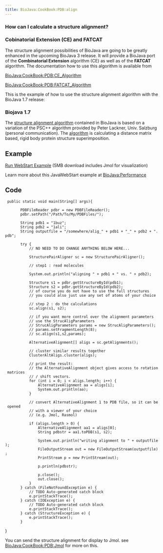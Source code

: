 ```yaml
---
title: BioJava:CookBook:PDB:align
---
```


### How can I calculate a structure alignment?

### Cobinatorial Extension (CE) and FATCAT

The structure alignment possibilities of BioJava are going to be greatly
enhanced in the upcoming BioJava 3 release. It will provide a BioJava
port of the **Combinatorial Extension** algorithm (CE) as well as of the
**FATCAT** algorithm. The documentation how to use this algorithm is
available from

<BioJava:CookBook:PDB:CE_Algorithm>

<BioJava:CookBook:PDB:FATCAT_Algorithm>

This is the example of how to use the structure alignment algorithm with
the BioJava 1.7 release:

### Biojava 1.7

The [structure alignment
algorithm](BioJava:CookBook:PDB:aboutalign "wikilink") contained in
BioJava is based on a variation of the PSC++ algorithm provided by Peter
Lackner, Univ. Salzburg (personal communication). The
[algorithm](BioJava:CookBook:PDB:aboutalign "wikilink") is calculating a
distance matrix based, rigid body protein structure superimposition.

Example
-------

[Run WebStart
Example](http://www.biojava.org/download/performance/biojava-structure-example1.jnlp)
(5MB download includes Jmol for visualization)

Learn more about this JavaWebStart example at <BioJava:Performance>

Code
----

<java>

` public static void main(String[] args){`

`       PDBFileReader pdbr = new PDBFileReader();`  
`       pdbr.setPath("/Path/To/My/PDBFiles/");`

`       String pdb1 = "1buz";`  
`       String pdb2 = "1ali";`  
`       String outputfile = "/somewhere/alig_" + pdb1 + "_" + pdb2 + ".pdb";`

`       try {`  
`           // NO NEED TO DO CHANGE ANYTHING BELOW HERE...`

`           StructurePairAligner sc = new StructurePairAligner();`

`           // step1 : read molecules`

`           System.out.println("aligning " + pdb1 + " vs. " + pdb2);`

`           Structure s1 = pdbr.getStructureById(pdb1);`  
`           Structure s2 = pdbr.getStructureById(pdb2);`  
`           // of course you do not have to use the full structures`  
`           // you could also just use any set of atoms of your choice`

`           // step 2 : do the calculations`  
`           sc.align(s1, s2);`

`           // if you want more control over the alignment parameters`  
`           // use the StrucAligParameters`  
`           // StrucAligParameters params = new StrucAligParameters();`  
`           // params.setFragmentLength(8);`  
`           // sc.align(s1,s2,params);`

`           AlternativeAlignment[] aligs = sc.getAlignments();`

`           // cluster similar results together`  
`           ClusterAltAligs.cluster(aligs);`

`           // print the result:`  
`           // the AlternativeAlignment object gives access to rotation matrices`  
`           // / shift vectors.`  
`           for (int i = 0; i < aligs.length; i++) {`  
`               AlternativeAlignment aa = aligs[i];`  
`               System.out.println(aa);`  
`           }`

`           // convert AlternativeAlignment 1 to PDB file, so it can be opened`  
`           // with a viewer of your choice`  
`           // (e.g. Jmol, Rasmol)`

`           if (aligs.length > 0) {`  
`               AlternativeAlignment aa1 = aligs[0];`  
`               String pdbstr = aa1.toPDB(s1, s2);`

`               System.out.println("writing alignment to " + outputfile);`  
`               FileOutputStream out = new FileOutputStream(outputfile);`  
`               PrintStream p = new PrintStream(out);`

`               p.println(pdbstr);`

`               p.close();`  
`               out.close();`  
`           }`  
`       } catch (FileNotFoundException e) {`  
`           // TODO Auto-generated catch block`  
`           e.printStackTrace();`  
`       } catch (IOException e) {`  
`           // TODO Auto-generated catch block`  
`           e.printStackTrace();`  
`       } catch (StructureException e) {`  
`           e.printStackTrace();`  
`       }`

} </java>

You can send the structure alignment for display to Jmol. see
<BioJava:CookBook:PDB:Jmol> for more on this.
